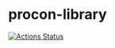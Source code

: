 # procon-library

[![Actions Status](https://github.com/hasegawa1/procon-library/workflows/verify/badge.svg)](https://github.com/hasegawa1/procon-library/actions)
